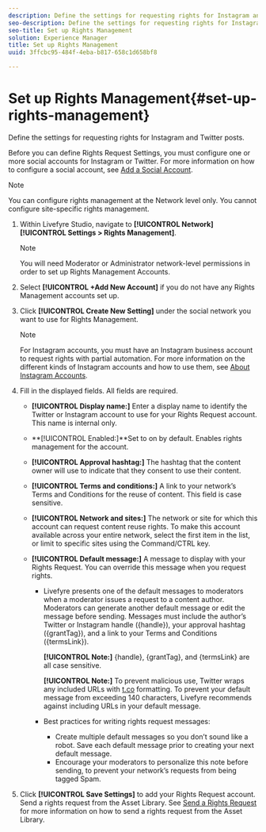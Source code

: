 ```yaml
---
description: Define the settings for requesting rights for Instagram and Twitter posts.
seo-description: Define the settings for requesting rights for Instagram and Twitter posts.
seo-title: Set up Rights Management
solution: Experience Manager
title: Set up Rights Management
uuid: 3ffcbc95-484f-4eba-b817-658c1d658bf8

---
```


# Set up Rights Management{#set-up-rights-management}

Define the settings for requesting rights for Instagram and Twitter posts.

Before you can define Rights Request Settings, you must configure one or more social accounts for Instagram or Twitter. For more information on how to configure a social account, see [Add a Social Account](../c-users-creating-accounts-with-studio-access/t-configure-social-accout-instagram/t-configure-social-accout-instagram.md#t_configure_social_accout_instagram).

>[!NOTE]
>
>You can configure rights management at the Network level only. You cannot configure site-specific rights management.

1. Within Livefyre Studio, navigate to **[!UICONTROL Network]** **[!UICONTROL Settings > Rights Management]**.

   >[!NOTE]
   >
   >You will need Moderator or Administrator network-level permissions in order to set up Rights Management Accounts.

1. Select **[!UICONTROL +Add New Account]** if you do not have any Rights Management accounts set up.
1. Click **[!UICONTROL Create New Setting]** under the social network you want to use for Rights Management.

   >[!NOTE]
   >
   >For Instagram accounts, you must have an Instagram business account to request rights with partial automation. For more information on the different kinds of Instagram accounts and how to use them, see [About Instagram Accounts](../c-users-creating-accounts-with-studio-access/t-configure-social-accout-instagram/c-about-instagram-accounts.md#c_about_instagram_accounts).

1. Fill in the displayed fields. All fields are required.

    * **[!UICONTROL Display name:]** Enter a display name to identify the Twitter or Instagram account to use for your Rights Request account. This name is internal only.
    * **[!UICONTROL Enabled:]**Set to on by default. Enables rights management for the account.
    * **[!UICONTROL Approval hashtag:]** The hashtag that the content owner will use to indicate that they consent to use their content.
    * **[!UICONTROL Terms and conditions:]** A link to your network’s Terms and Conditions for the reuse of content. This field is case sensitive.
    * **[!UICONTROL Network and sites:]** The network or site for which this account can request content reuse rights. To make this account available across your entire network, select the first item in the list, or limit to specific sites using the Command/CTRL key.
    * **[!UICONTROL Default message:]** A message to display with your Rights Request. You can override this message when you request rights.

        * Livefyre presents one of the default messages to moderators when a moderator issues a request to a content author. Moderators can generate another default message or edit the message before sending. Messages must include the author’s Twitter or Instagram handle ({handle}), your approval hashtag ({grantTag}), and a link to your Terms and Conditions ({termsLink}).

          **[!UICONTROL Note:]** {handle}, {grantTag}, and {termsLink} are all case sensitive.

          **[!UICONTROL Note:]** To prevent malicious use, Twitter wraps any included URLs with [t.co](https://t.co/) formatting. To prevent your default message from exceeding 140 characters, Livefyre recommends against including URLs in your default message.
        
        * Best practices for writing rights request messages:

            * Create multiple default messages so you don’t sound like a robot. Save each default message prior to creating your next default message.
            * Encourage your moderators to personalize this note before sending, to prevent your network’s requests from being tagged Spam.

1. Click **[!UICONTROL Save Settings]** to add your Rights Request account.
Send a rights request from the Asset Library. See [Send a Rights Request](../c-how-requesting-rights-works/t-send-a-rights-request-to-own-a-digital-asset.md#t_send_a_rights_request_to_own_a_digital_asset) for more information on how to send a rights request from the Asset Library.